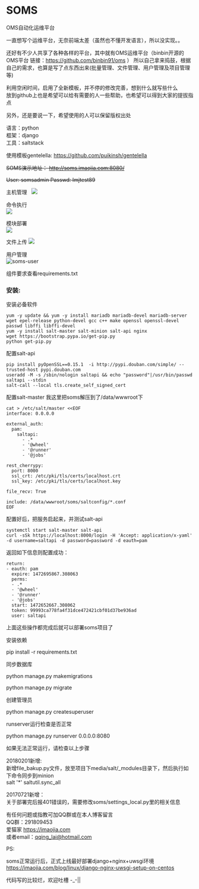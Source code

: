 # SOMS

OMS自动化运维平台

一直想写个运维平台，无奈前端太差（虽然也不懂开发语言），所以没实现。。

还好有不少人共享了各种各样的平台，其中就有OMS运维平台（binbin开源的OMS平台 链接：https://github.com/binbin91/oms ）
所以自己拿来捣鼓，根据自己的需求，也算是写了点东西出来(批量管理、文件管理、用户管理及项目管理等)  
  
利用空闲时间，启用了全新模板，并不停的修改完善，想到什么就写些什么  
放到github上也是希望可以给有需要的人一些帮助，也希望可以得到大家的提拔指点  

另外，还是要说一下，希望使用的人可以保留版权出处


语言：python  
框架：django  
工具：saltstack

使用模板gentelella:
https://github.com/puikinsh/gentelella


~~SOMS演示地址：
http://soms.imaojia.com:8080/~~

~~User: somsadmin
Passwd: Imjtest89~~

主机管理  
![](https://imaojia.com/media/pictures/2017/02/17/salt-host.png)

命令执行  
![](https://imaojia.com/media/pictures/2017/02/17/salt-command.png)

模块部署  
![](https://imaojia.com/media/pictures/2017/02/17/salt-deploy.png)

文件上传
![](https://imaojia.com/media/pictures/2017/02/17/file-upload.png)

用户管理  
![soms-user](https://imaojia.com/media/pictures/2017/02/17/soms-user.png)


组件要求查看requirements.txt


### 安装:

安装必备软件

```
yum -y update && yum -y install mariadb mariadb-devel mariadb-server wget epel-release python-devel gcc c++ make openssl openssl-devel passwd libffi libffi-devel
yum -y install salt-master salt-minion salt-api nginx
wget https://bootstrap.pypa.io/get-pip.py
python get-pip.py
```

配置salt-api

```
pip install pyOpenSSL==0.15.1  -i http://pypi.douban.com/simple/ --trusted-host pypi.douban.com
useradd -M -s /sbin/nologin saltapi && echo "password"|/usr/bin/passwd saltapi --stdin
salt-call --local tls.create_self_signed_cert
```

配置salt-master
我这里把soms解压到了/data/wwwroot下

```
cat > /etc/salt/master <<EOF
interface: 0.0.0.0

external_auth:
  pam:
    saltapi:
      - .*
      - '@wheel'
      - '@runner'
      - '@jobs'

rest_cherrypy:
  port: 8000
  ssl_crt: /etc/pki/tls/certs/localhost.crt
  ssl_key: /etc/pki/tls/certs/localhost.key

file_recv: True

include: /data/wwwroot/soms/saltconfig/*.conf
EOF
```

配置好后，把服务启起来，并测试salt-api

```
systemctl start salt-master salt-api
curl -sSk https://localhost:8000/login -H 'Accept: application/x-yaml' -d username=saltapi -d password=password -d eauth=pam
```

返回如下信息则配置成功：

```
return:
- eauth: pam
  expire: 1472695867.308063
  perms:
  - .*
  - '@wheel'
  - '@runner'
  - '@jobs'
  start: 1472652667.308062
  token: 99993ca778fa4f31dce472421cbf01d37be936ad
  user: saltapi
```

上面这些操作都完成后就可以部署soms项目了

安装依赖

pip install -r requirements.txt

同步数据库

python manage.py makemigrations

python manage.py migrate

创建管理员

python manage.py createsuperuser

runserver运行检查是否正常

python manage.py runserver 0.0.0.0:8080

如果无法正常运行，请检查以上步骤

20180201新增:  
新增file_bakup.py文件，放至项目下media/salt/_modules目录下，然后执行如下命令同步到minion  
salt '*' saltutil.sync_all  

20170721新增：  
关于部署完后报401错误的，需要修改soms/settings_local.py里的相关信息

有任何问题或指教可加QQ群或在本人博客留言  
QQ群：291809453  
爱猫家 https://imaojia.com    
或者email：qqing_lai@hotmail.com  

PS:

  soms正常运行后，正式上线最好部署django+nginx+uwsgi环境  
  https://imaojia.com/blog/linux/django-nginx-uwsgi-setup-on-centos


代码写的比较烂，欢迎吐槽 -_-||


